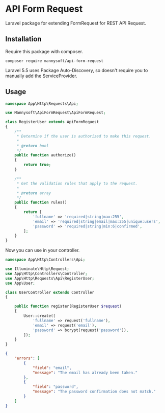 # API Form Request
Laravel package for extending FormRequest for REST API Request.

## Installation

Require this package with composer.

```shell
composer require mannysoft/api-form-request
```

Laravel 5.5 uses Package Auto-Discovery, so doesn't require you to manually add the ServiceProvider.

## Usage

```php
namespace App\Http\Requests\Api;

use Mannysoft\ApiFormRequest\ApiFormRequest;

class RegisterUser extends ApiFormRequest
{
    /**
     * Determine if the user is authorized to make this request.
     *
     * @return bool
     */
    public function authorize()
    {
        return true;
    }

    /**
     * Get the validation rules that apply to the request.
     *
     * @return array
     */
    public function rules()
    {
        return [
            'fullname' => 'required|string|max:255',
            'email' => 'required|string|email|max:255|unique:users',
            'password' => 'required|string|min:6|confirmed',
        ];
    }
}
```
Now you can use in your controller.

```php
namespace App\Http\Controllers\Api;

use Illuminate\Http\Request;
use App\Http\Controllers\Controller;
use App\Http\Requests\Api\RegisterUser;
use App\User;

class UserController extends Controller
{

    public function register(RegisterUser $request)
    {
        User::create([
            'fullname' => request('fullname'),
            'email' => request('email'),
            'password' => bcrypt(request('password')),
        ]);
    }
}
```
```json
{
    "errors": [
        {
            "field": "email",
            "message": "The email has already been taken."
        },
        {
            "field": "password",
            "message": "The password confirmation does not match."
        }
    ]
}
```


